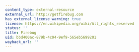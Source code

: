```yaml
---
content_type: external-resource
external_url: http://getfirebug.com
has_external_license_warning: true
license: https://en.wikipedia.org/wiki/All_rights_reserved
status: ''
title: Firebug
uid: bbd400ac-879b-4c94-9ef9-565eb5699201
wayback_url: ''
---
```

